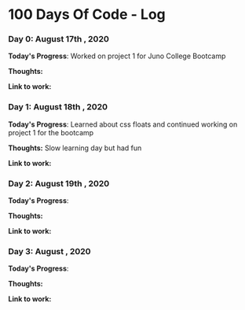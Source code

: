 # 100 Days Of Code - Log

### Day 0: August 17th , 2020


**Today's Progress**: Worked on project 1 for Juno College Bootcamp

**Thoughts:** 

**Link to work:** []()


### Day 1: August 18th , 2020


**Today's Progress**: Learned about css floats and continued working on project 1 for the bootcamp

**Thoughts:** Slow learning day but had fun

**Link to work:** []()


### Day 2: August 19th , 2020


**Today's Progress**: 

**Thoughts:** 

**Link to work:** []()


### Day 3: August  , 2020


**Today's Progress**: 

**Thoughts:** 

**Link to work:** []()
